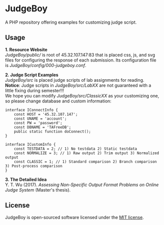 # JudgeBoy
A PHP repository offering examples for customizing judge script. 

## Usage
**1. Resource Website**   
_JudgeBoy/public/_ is root of 45.32.107.147:83 that is placed css, js, and svg files for configuring the response of each submission. 
Its configuration file is _JudgeBoy/config/000-judgeboy.conf_.    
  
**2. Judge Script Examples**  
_JudgeBoy/src_ is placed judge scripts of lab assignments for reading.  
**Notice**: Judge scripts in _JudgeBoy/src/LabXX_ are not guaranteed with a little fixing during semester!!!  
We hope you can modify _JudgeBoy/src/ClassicXX_ as your customizing one, so please change database and custom information:  
```
interface IConnectInfo {
	const HOST = '45.32.107.147';
	const UNAME = 'account';
	const PW = 'password';
	const DBNAME = 'TAFreeDB';
	public static function doConnect();
}

interface ICustomInfo {
	const TESTDATA = 2; // 1) No testdata 2) Static testdata
	const NORMALIZE = 3; // 1) Raw output 2) Trim output 3) Normalized output
	const CLASSIC = 1; // 1) Standard comparison 2) Branch comparison 3) Post-process comparison 
}
```  
  
**3. The Detailed Idea**  
Y. T. Wu (2017). _Assessing Non-Specific Output Format Problems on Online Judge System_ (Master's thesis).

## License
JudgeBoy is open-sourced software licensed under the [MIT license](http://opensource.org/licenses/MIT).
